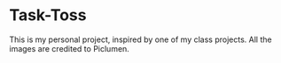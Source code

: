 # Task-Toss
This is my personal project, inspired by one of my class projects. All the images are credited to Piclumen.
